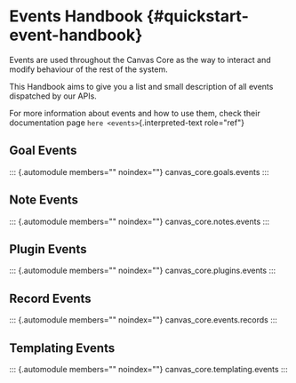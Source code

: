 # Events Handbook {#quickstart-event-handbook}

Events are used throughout the Canvas Core as the way to interact and
modify behaviour of the rest of the system.

This Handbook aims to give you a list and small description of all
events dispatched by our APIs.

For more information about events and how to use them, check their
documentation page `here <events>`{.interpreted-text role="ref"}

## Goal Events

::: {.automodule members="" noindex=""}
canvas_core.goals.events
:::

## Note Events

::: {.automodule members="" noindex=""}
canvas_core.notes.events
:::

## Plugin Events

::: {.automodule members="" noindex=""}
canvas_core.plugins.events
:::

## Record Events

::: {.automodule members="" noindex=""}
canvas_core.events.records
:::

## Templating Events

::: {.automodule members="" noindex=""}
canvas_core.templating.events
:::
